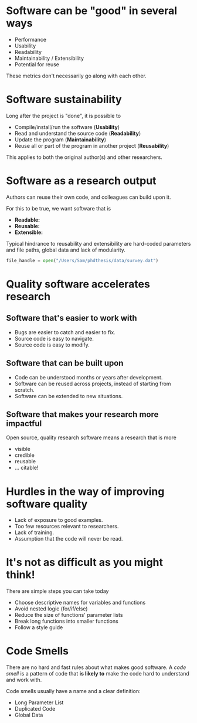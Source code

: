 # Software can be "good" in several ways

-   Performance
-   Usability
-   Readability
-   Maintainability / Extensibility
-   Potential for reuse

These metrics don't necessarily go along with each other.

# Software sustainability

Long after the project is "done", it is possible to

-   Compile/install/run the software (**Usability**)
-   Read and understand the source code (**Readability**)
-   Update the program (**Maintainability**)
-   Reuse all or part of the program in another project (**Reusability**)

This applies to both the original author(s) and other researchers.

# Software as a research output

Authors can reuse their own code, and colleagues can build upon it.

For this to be true, we want software that is 
- **Readable:**
- **Reusable:**
- **Extensible:**

Typical hindrance to reusability and extensibility are hard-coded parameters and file paths, global data and lack of modularity.
```python
file_handle = open("/Users/Sam/phdthesis/data/survey.dat")
```

# Quality software accelerates research

## Software that's easier to work with

-   Bugs are easier to catch and easier to fix.
-   Source code is easy to navigate.
-   Source code is easy to modify.

## Software that can be built upon

-   Code can be understood months or years after development.
-   Software can be reused across projects, instead of starting from scratch.
-   Software can be extended to new situations.

## Software that makes your research more impactful

Open source, quality research software means a research that is more

- visible
- credible
- reusable
- ... citable!

# Hurdles in the way of improving software quality

-   Lack of exposure to good examples.
-   Too few resources relevant to researchers.
-   Lack of training.
-   Assumption that the code will never be read.

# It's not as difficult as you might think!

There are simple steps you can take today
- Choose descriptive names for variables and functions
- Avoid nested logic (for/if/else)
- Reduce the size of functions' parameter lists
- Break long functions into smaller functions
- Follow a style guide

# Code Smells

There are no hard and fast rules about what makes good software.  A
*code smell* is a pattern of code that **is likely to** make the code
hard to understand and work with.

Code smells usually have a name and a clear definition:
- Long Parameter List
- Duplicated Code
- Global Data
